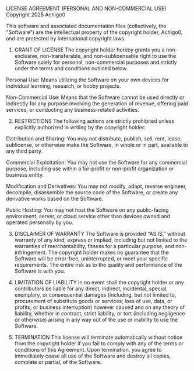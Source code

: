 LICENSE AGREEMENT (PERSONAL AND NON-COMMERCIAL USE)
Copyright 2025 Achigo0

This software and associated documentation files (collectively, the "Software") are the intellectual property of the copyright holder, Achigo0, and are protected by international copyright laws.

1. GRANT OF LICENSE
The copyright holder hereby grants you a non-exclusive, non-transferable, and non-sublicensable right to use the Software solely for personal, non-commercial purposes and strictly under the terms and conditions outlined below.

Personal Use: Means utilizing the Software on your own devices for individual learning, research, or hobby projects.

Non-Commercial Use: Means that the Software cannot be used directly or indirectly for any purpose involving the generation of revenue, offering paid services, or conducting any business-related activities.

2. RESTRICTIONS
The following actions are strictly prohibited unless explicitly authorized in writing by the copyright holder:

Distribution and Sharing: You may not distribute, publish, sell, rent, lease, sublicense, or otherwise make the Software, in whole or in part, available to any third party.

Commercial Exploitation: You may not use the Software for any commercial purpose, including use within a for-profit or non-profit organization or business entity.

Modification and Derivatives: You may not modify, adapt, reverse engineer, decompile, disassemble the source code of the Software, or create any derivative works based on the Software.

Public Hosting: You may not host the Software on any public-facing environment, server, or cloud service other than devices owned and operated personally by you.

3. DISCLAIMER OF WARRANTY
The Software is provided "AS IS," without warranty of any kind, express or implied, including but not limited to the warranties of merchantability, fitness for a particular purpose, and non-infringement. The copyright holder makes no guarantee that the Software will be error-free, uninterrupted, or meet your specific requirements. The entire risk as to the quality and performance of the Software is with you.

4. LIMITATION OF LIABILITY
In no event shall the copyright holder or any contributors be liable for any direct, indirect, incidental, special, exemplary, or consequential damages (including, but not limited to, procurement of substitute goods or services; loss of use, data, or profits; or business interruption) however caused and on any theory of liability, whether in contract, strict liability, or tort (including negligence or otherwise) arising in any way out of the use or inability to use the Software.

5. TERMINATION
This license will terminate automatically without notice from the copyright holder if you fail to comply with any of the terms or conditions of this Agreement. Upon termination, you agree to immediately cease all use of the Software and destroy all copies, complete or partial, of the Software.
